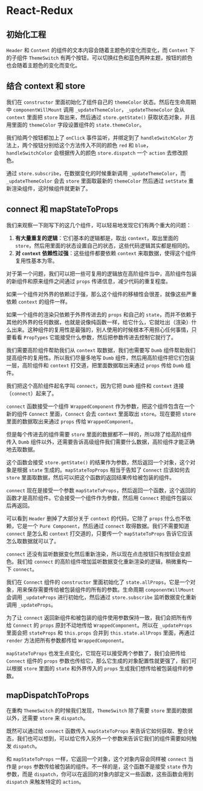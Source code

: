# React-Redux #

## 初始化工程 ##

`Header` 和 `Content` 的组件的文本内容会随着主题色的变化而变化，而 `Content` 下的子组件 `ThemeSwitch` 有两个按钮，可以切换红色和蓝色两种主题，按钮的颜色也会随着主题色的变化而变化。

## 结合 context 和 store ##

我们在 `constructor` 里面初始化了组件自己的 `themeColor` 状态。然后在生命周期中 `componentWillMount` 调用 `_updateThemeColor`，`_updateThemeColor` 会从 `context` 里面把 `store` 取出来，然后通过 `store.getState()` 获取状态对象，并且用里面的 `themeColor` 字段设置组件的 `state.themeColor`。

我们给两个按钮都加上了 `onClick` 事件监听，并绑定到了 `handleSwitchColor` 方法上，两个按钮分别给这个方法传入不同的颜色 `red` 和 `blue`，`handleSwitchColor` 会根据传入的颜色 `store.dispatch` 一个 `action` 去修改颜色。

通过 `store.subscribe`，在数据变化的时候重新调用 `_updateThemeColor`，而 `_updateThemeColor` 会去 `store` 里面取最新的 `themeColor` 然后通过 `setState` 重新渲染组件，这时候组件就更新了。

## connect 和 mapStateToProps ##

我们来观察一下刚写下的这几个组件，可以轻易地发现它们有两个重大的问题：

1. **有大量重复的逻辑**：它们基本的逻辑都是，取出 `context`，取出里面的 `store`，然后用里面的状态设置自己的状态，这些代码逻辑其实都是相同的。
2. **对 `context` 依赖性过强**：这些组件都要依赖 `context` 来取数据，使得这个组件复用性基本为零。

对于第一个问题，我们可以把一些可复用的逻辑放在高阶组件当中，高阶组件包装的新组件和原来组件之间通过 `props` 传递信息，减少代码的重复程度。

如果一个组件对外界的依赖过于强，那么这个组件的移植性会很差，就像这些严重依赖 `context` 的组件一样。

如果一个组件的渲染只依赖于外界传进去的 `props` 和自己的 `state`，而并不依赖于其他的外界的任何数据，也就是说像纯函数一样，给它什么，它就吐出（渲染）什么出来。这种组件的复用性是最强的，别人使用的时候根本不用担心任何事情，只要看看 `PropTypes` 它能接受什么参数，然后把参数传进去控制它就行了。

我们需要高阶组件帮助我们从 `context` 取数据，我们也需要写 `Dumb` 组件帮助我们提高组件的复用性。所以我们尽量多地写 `Dumb` 组件，然后用高阶组件把它们包装一层，高阶组件和 `context` 打交道，把里面数据取出来通过 `props` 传给 `Dumb` 组件。

我们把这个高阶组件起名字叫 `connect`，因为它把 `Dumb` 组件和 `context` 连接（`connect`）起来了。

`connect` 函数接受一个组件 `WrappedComponent` 作为参数，把这个组件包含在一个新的组件 `Connect` 里面，`Connect` 会去 `context` 里面取出 `store`。现在要把 `store` 里面的数据取出来通过 `props` 传给 `WrappedComponent`。

但是每个传进去的组件需要 `store` 里面的数据都不一样的，所以除了给高阶组件传入 `Dumb` 组件以外，还需要告诉高级组件我们需要什么数据，高阶组件才能正确地去取数据。

这个函数会接受 `store.getState()` 的结果作为参数，然后返回一个对象，这个对象是根据 `state` 生成的。`mapStateTopProps` 相当于告知了 `Connect` 应该如何去 `store` 里面取数据，然后可以把这个函数的返回结果传给被包装的组件。

`connect` 现在是接受一个参数 `mapStateToProps`，然后返回一个函数，这个返回的函数才是高阶组件。它会接受一个组件作为参数，然后用 `Connect` 把组件包装以后再返回。

可以看到 `Header` 删掉了大部分关于 `context` 的代码，它除了 `props` 什么也不依赖，它是一个 `Pure Component`，然后通过 `connect` 取得数据。我们不需要知道 `connect` 是怎么和 `context` 打交道的，只要传一个 `mapStateToProps` 告诉它应该怎么取数据就可以了。

`connect` 还没有监听数据变化然后重新渲染，所以现在点击按钮只有按钮会变颜色。我们给 `connect` 的高阶组件增加监听数据变化重新渲染的逻辑，稍微重构一下 `connect`。

我们在 `Connect` 组件的 `constructor` 里面初始化了 `state.allProps`，它是一个对象，用来保存需要传给被包装组件的所有的参数。生命周期 `componentWillMount` 会调用 `_updateProps` 进行初始化，然后通过 `store.subscribe` 监听数据变化重新调用 `_updateProps`。

为了让 `connect` 返回新组件和被包装的组件使用参数保持一致，我们会把所有传给 `Connect` 的 `props` 原封不动地传给 `WrappedComponent`。所以在 `_updateProps` 里面会把 `stateProps` 和 `this.props` 合并到 `this.state.allProps` 里面，再通过 `render` 方法把所有参数都传给 `WrappedComponent`。

`mapStateToProps` 也发生点变化，它现在可以接受两个参数了，我们会把传给 `Connect` 组件的 `props` 参数也传给它，那么它生成的对象配置性就更强了，我们可以根据 `store` 里面的 `state` 和外界传入的 `props` 生成我们想传给被包装组件的参数。

## mapDispatchToProps ##

在重构 `ThemeSwitch` 的时候我们发现，`ThemeSwitch` 除了需要 `store` 里面的数据以外，还需要 `store` 来 `dispatch`。

既然可以通过给 `connect` 函数传入 `mapStateToProps` 来告诉它如何获取、整合状态，我们也可以想到，可以给它传入另外一个参数来告诉它我们的组件需要如何触发 `dispatch`。

和 `mapStateToProps` 一样，它返回一个对象，这个对象内容会同样被 `connect` 当作是 `props` 参数传给被包装的组件。不一样的是，这个函数不是接受 `state` 作为参数，而是 `dispatch`，你可以在返回的对象内部定义一些函数，这些函数会用到 `dispatch` 来触发特定的 `action`。

